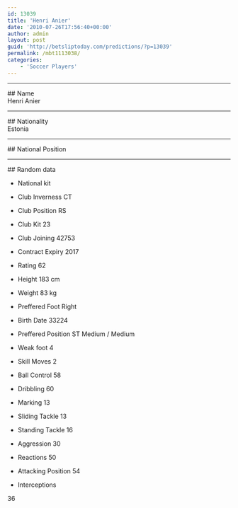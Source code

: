 ```yaml
---
id: 13039
title: 'Henri Anier'
date: '2010-07-26T17:56:40+00:00'
author: admin
layout: post
guid: 'http://betsliptoday.com/predictions/?p=13039'
permalink: /mbt1113038/
categories:
    - 'Soccer Players'
---
```


- - - - - -

\## Name  
 Henri Anier

- - - - - -

\## Nationality  
 Estonia

- - - - - -

\## National Position

- - - - - -

\## Random data

- National kit
- Club
 Inverness CT

- Club Position
 RS

- Club Kit
 23

- Club Joining
 42753

- Contract Expiry
 2017

- Rating
 62

- Height
 183 cm

- Weight
 83 kg

- Preffered Foot
 Right

- Birth Date
 33224

- Preffered Position
 ST Medium / Medium

- Weak foot
 4

- Skill Moves
 2

- Ball Control
 58

- Dribbling
 60

- Marking
 13

- Sliding Tackle
 13

- Standing Tackle
 16

- Aggression
 30

- Reactions
 50

- Attacking Position
 54

- Interceptions

 36